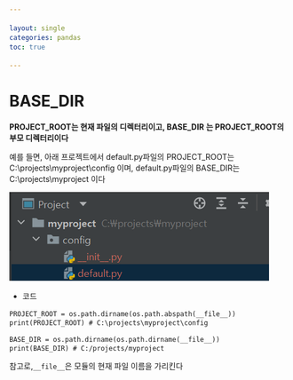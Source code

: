 ```yaml
---

layout: single
categories: pandas
toc: true

---
```






# BASE_DIR

**PROJECT_ROOT는 현재 파일의 디렉터리이고, BASE_DIR 는 PROJECT_ROOT의 부모 디렉터리이다**

예를 들면, 아래 프로젝트에서 default.py파일의 PROJECT_ROOT는 C:\projects\myproject\config 이며, default.py파일의 BASE_DIR는 C:\projects\myproject 이다

![image-20211110165524395](../images/2021-11-10-파이썬/2021-11-10-base_dir.png)

- 코드

```
PROJECT_ROOT = os.path.dirname(os.path.abspath(__file__))
print(PROJECT_ROOT) # C:\projects\myproject\config
```

```
BASE_DIR = os.path.dirname(os.path.dirname(__file__))
print(BASE_DIR) # C:/projects/myproject
```

참고로,`__file__`은 모듈의 현재 파일 이름을 가리킨다


